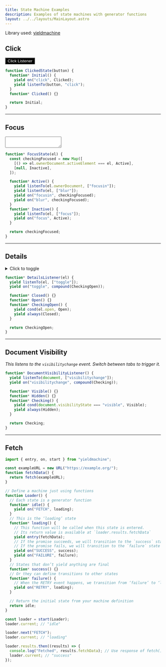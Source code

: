 ```yaml
---
title: State Machine Examples
description: Examples of state machines with generator functions
layout: ../../layouts/MainLayout.astro
---
```


<template id=examples-template>
    <style>
        :host { display: block; padding: 1rem; }
        [data-result] { padding: 0.25em 0.5em; background: #fff3; border-radius: 4px; }
    </style>
    <output><slot name=result><code data-result>loading…</code></slot></output>
    <div style="margin-top: 1rem">
      <slot name=mainElement></slot>
    </div>
</template>

<style>
  button, summary {
    cursor: pointer;
  }
  button {
    background: black;
    color: white;
  }
</style>

Library used: [yieldmachine](https://github.com/JavaScriptRegenerated/yieldmachine)

## Click

<machines-example machine="ClickedState">
    <button slot=mainElement type=button>Click Listener</button>
</machines-example>

```js
function ClickedState(button) {
  function* Initial() {
    yield on("click", Clicked);
    yield listenTo(button, "click");
  }
  function* Clicked() {}

  return Initial;
}
```

---

## Focus

<machines-example machine="FocusState">
  <textarea slot=mainElement></textarea>
</machines-example>

```js
function* FocusState(el) {
  const checkingFocused = new Map([
    [() => el.ownerDocument.activeElement === el, Active],
    [null, Inactive],
  ]);

  function* Active() {
    yield listenTo(el.ownerDocument, ["focusin"]);
    yield listenTo(el, ["blur"]);
    yield on("focusin", checkingFocused);
    yield on("blur", checkingFocused);
  }
  function* Inactive() {
    yield listenTo(el, ["focus"]);
    yield on("focus", Active);
  }

  return checkingFocused;
}
```

---

## Details

<machines-example machine="DetailsListener">
    <details slot=mainElement>
        <summary>Click to toggle</summary>
        <div><em>Some details that are shown only when expanded.</em></div>
    </details>
</machines-example>

```js
function* DetailsListener(el) {
  yield listenTo(el, ["toggle"]);
  yield on("toggle", compound(CheckingOpen));

  function* Closed() {}
  function* Open() {}
  function* CheckingOpen() {
    yield cond(el.open, Open);
    yield always(Closed);
  }

  return CheckingOpen;
}
```

---

## Document Visibility

<machines-example machine="DocumentVisibilityListener">
    <div slot=mainElement><em>This listens to the <code>visibilitychange</code> event. Switch between tabs to trigger it.</em></div>
</machines-example>

```js
function* DocumentVisibilityListener() {
  yield listenTo(document, ["visibilitychange"]);
  yield on("visibilitychange", compound(Checking));

  function* Visible() {}
  function* Hidden() {}
  function* Checking() {
    yield cond(document.visibilityState === "visible", Visible);
    yield always(Hidden);
  }

  return Checking;
}
```

---

## Fetch

```js
import { entry, on, start } from "yieldmachine";

const exampleURL = new URL("https://example.org/");
function fetchData() {
  return fetch(exampleURL);
}

// Define a machine just using functions
function Loader() {
  // Each state is a generator function
  function* idle() {
    yield on("FETCH", loading);
  }
  // This is the ‘loading’ state
  function* loading() {
    // This function will be called when this state is entered.
    // Its return value is available at `loader.results.fetchData`
    yield entry(fetchData);
    // If the promise succeeds, we will transition to the `success` state
    // If the promise fails, we will transition to the `failure` state
    yield on("SUCCESS", success);
    yield on("FAILURE", failure);
  }
  // States that don’t yield anything are final
  function* success() {}
  // Or they can define transitions to other states
  function* failure() {
    // When the RETRY event happens, we transition from ‘failure’ to ‘loading’
    yield on("RETRY", loading);
  }

  // Return the initial state from your machine definition
  return idle;
}

const loader = start(Loader);
loader.current; // "idle"

loader.next("FETCH");
loader.current; // "loading"

loader.results.then((results) => {
  console.log("Fetched", results.fetchData); // Use response of fetch()
  loader.current; // "success"
});
```

<script type="module" is:inline>
import {
  start,
  on,
  compound,
  listenTo,
  entry,
  cond,
  always,
  accumulate,
} from 'https://cdn.jsdelivr.net/npm/yieldmachine@0.5.1/dist/yieldmachine.module.js';

function ClickedState(button) {
  console.log("button", button);
  function* Initial() {
    yield on('click', Clicked);
    yield listenTo(button, ['click']);
  }
  function* Clicked() {}

  return Initial;
}

function* FocusState(el) {
  console.log("Focus state", el);
  const checkingFocused = new Map([
    [() => {
      console.log("checking focused", el.ownerDocument.activeElement, el);
      return el.ownerDocument.activeElement === el
    }, Active],
    [null, Inactive],
  ]);

  function* Active() {
    yield listenTo(el.ownerDocument, ["focusin"]);
    yield listenTo(el, ["blur"]);
    yield on("focusin", checkingFocused);
    yield on("blur", checkingFocused);
  }
  function* Inactive() {
    yield listenTo(el, ["focus"]);
    yield on("focus", Active);
  }

  return checkingFocused;
}

function* DetailsListener(el) {
  yield listenTo(el, ['toggle']);
  yield on('toggle', compound(CheckingOpen));

  function* Closed() {}
  function* Open() {}
  function* CheckingOpen() {
    yield cond(el.open, Open);
    yield always(Closed);
  }

  return CheckingOpen;
}

function* DocumentVisibilityListener() {
  yield listenTo(document, ['visibilitychange']);
  yield on('visibilitychange', compound(Checking));

  function* Visible() {}
  function* Hidden() {}
  function* Checking() {
    yield cond(document.visibilityState === 'visible', Visible);
    yield always(Hidden);
  }

  return Checking;
}

const machineRegistry = new Map();
machineRegistry.set('ClickedState', ClickedState);
machineRegistry.set('FocusState', FocusState);
machineRegistry.set('DetailsListener', DetailsListener);
machineRegistry.set('DocumentVisibilityListener', DocumentVisibilityListener);

class MachinesExample extends HTMLElement {
  constructor() {
    super();

    const templateEl = document.getElementById('examples-template');
    const template = templateEl.content;
    const clone = template.cloneNode(true);
    // const clone = this.ownerDocument.importNode(template, true);
    // const clone = this.ownerDocument.createRange().createContextualFragment(templateEl.innerHTML);
    const shadowRoot = this.attachShadow({ mode: 'open' });
    shadowRoot.appendChild(clone);
    const [mainElement] = shadowRoot.querySelector('slot[name=mainElement]').assignedElements();
    const [outputEl] = shadowRoot.querySelector('slot[name=result]').assignedElements({ flatten: true });
    
    const machineName = this.getAttribute('machine');
    const machineDefinition = machineRegistry.get(machineName);
    if (!machineDefinition) {
      console.error("No machine defined with name", machineName);
    }

    const abortController = new AbortController;
    const machine = start(machineDefinition.bind(null, mainElement));
    
    machine.eventTarget.addEventListener('StateChanged', this);
    
    Object.assign(this, { machine, outputEl });
    Object.preventExtensions(this);
  }
  
  connectedCallback() {
    this.update();
  }

  disconnectedCallback() {
    this.machine.abort();
  }

  handleEvent(event) {
    this.update();
  }

  update() {
    this.outputEl.textContent = `${this.machine.value.state} ${this.machine.value.change}`;
  }
}
customElements.define('machines-example', MachinesExample);
</script>
